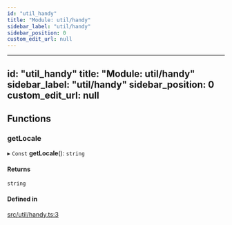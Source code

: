 ```yaml
---
id: "util_handy"
title: "Module: util/handy"
sidebar_label: "util/handy"
sidebar_position: 0
custom_edit_url: null
---
```


---
id: "util_handy"
title: "Module: util/handy"
sidebar_label: "util/handy"
sidebar_position: 0
custom_edit_url: null
---

## Functions

### getLocale

▸ `Const` **getLocale**(): `string`

#### Returns

`string`

#### Defined in

[src/util/handy.ts:3](https://github.com/nodoambiental/workshop/blob/6c28fad/src/util/handy.ts#L3)
